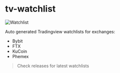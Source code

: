 # tv-watchlist
![Watchlist](https://github.com/koola/tv-watchlist/workflows/Watchlist/badge.svg)


Auto generated Tradingview watchlists for exchanges:

- Bybit
- FTX
- KuCoin
- Phemex

> Check releases for latest watchlists